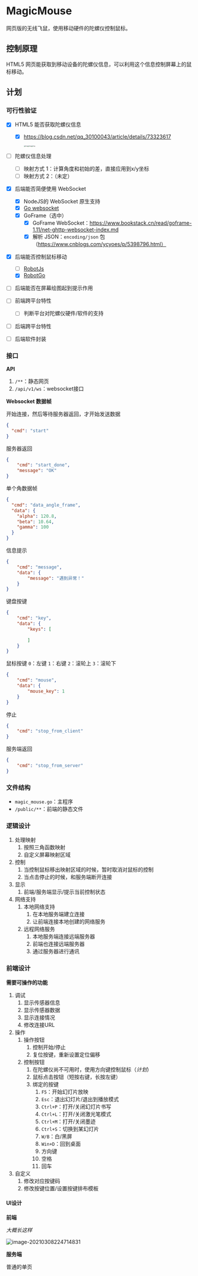 # MagicMouse

网页版的无线飞鼠，使用移动硬件的陀螺仪控制鼠标。

## 控制原理

HTML5 网页能获取到移动设备的陀螺仪信息，可以利用这个信息控制屏幕上的鼠标移动。

## 计划

### 可行性验证

- [x] HTML5 能否获取陀螺仪信息

  - [x] https://blog.csdn.net/qq_30100043/article/details/73323617

    <img src="README.assets/20170616111218449-1614946685636.jfif" alt="img" style="zoom:25%;" /><img src="README.assets/20170616111445577-1614946699217.jfif" alt="img" style="zoom:25%;" /><img src="README.assets/20170616111531843.jfif" alt="img" style="zoom:25%;" />
- [ ] 陀螺仪信息处理
  
  - [ ] 映射方式 1：计算角度和初始的差，直接应用到x/y坐标
  - [ ] 映射方式 2：（未定）
- [x] 后端能否简便使用 WebSocket
  - [x] NodeJS的 WebSocket 原生支持
  - [x] [Go websocket](https://blog.csdn.net/swan_tang/article/details/103530311)
  - [x] GoFrame（选中）
    - [x] GoFrame WebSocket：https://www.bookstack.cn/read/goframe-1.11/net-ghttp-websocket-index.md
    - [x] 解析 JSON：`encoding/json` 包（https://www.cnblogs.com/ycyoes/p/5398796.html）
- [x] 后端能否控制鼠标移动
  - [ ] [RobotJs](https://blog.csdn.net/qq_34995862/article/details/106501587)
  - [x] [RobotGo](https://www.ctolib.com/robotgo.html)
- [ ] 后端能否在屏幕绘图起到提示作用
- [ ] 前端跨平台特性
  
  - [ ] 判断平台对陀螺仪硬件/软件的支持
- [ ] 后端跨平台特性
- [ ] 后端软件封装

### 接口

**API**

1. `/**`：静态网页
2. `/api/v1/ws`：websocket接口

**Websocket 数据帧**

开始连接，然后等待服务器返回，才开始发送数据
```json
{
  "cmd": "start"
}
```
服务器返回
```json
{
    "cmd": "start_done",
    "message": "OK"
}
```

单个角数据帧
```json
{
  "cmd": "data_angle_frame",
  "data": {
    "alpha": 120.8,
    "beta": 10.64,
    "gamma": 100
  }
}
```

信息提示
```json
{
    "cmd": "message",
    "data": {
        "message": "遇到异常！"
    }
}
```

键盘按键
```json
{
    "cmd": "key",
    "data": {
        "keys": [
            
        ]
    }
}
```

鼠标按键
`0`：左键
`1`：右键
`2`：滚轮上
`3`：滚轮下
```json
{
    "cmd": "mouse",
    "data": {
        "mouse_key": 1
    }
}
```

停止
```json
{
    "cmd": "stop_from_client"
}
```
服务端返回
```json
{
    "cmd": "stop_from_server"
}
```

### 文件结构

- `magic_mouse.go`：主程序
- `/public/**`：前端的静态文件

### 逻辑设计

1. 处理映射
   1. 按照三角函数映射
   2. 自定义屏幕映射区域
2. 控制
   1. 当控制鼠标移出映射区域的时候，暂时取消对鼠标的控制
   2. 当点击停止的时候，和服务端断开连接
3. 显示
   1. 前端/服务端显示/提示当前控制状态
4. 网络支持
   1. 本地网络支持
      1. 在本地服务端建立连接
      2. 让前端连接本地创建的网络服务
   2. 远程网络服务
      1. 本地服务端连接远端服务器
      2. 前端也连接远端服务器
      3. 通过服务器进行通讯

### 前端设计

**需要可操作的功能**

1. 调试
   1. 显示传感器信息
   2. 显示传感器数据
   3. 显示连接情况
   4. 修改连接URL
2. 操作
   1. 操作按钮
      1. 控制开始/停止
      2. 复位按键，重新设置定位偏移
   2. 控制按钮
      1. 在陀螺仪尚不可用时，使用方向键控制鼠标（*计划*）
      2. 鼠标点击按钮（短按右键，长按左键）
      3. 绑定的按键
         1. `F5`：开始幻灯片放映
         2. `Esc`：退出幻灯片/退出到播放模式
         3. `Ctrl+P`：打开/关闭幻灯片书写
         4. `Ctrl+L`：打开/关闭激光笔模式
         5. `Ctrl+M`：打开/关闭墨迹
         6. `Ctrl+S`：切换到某幻灯片
         7. `W/B`：白/黑屏
         8. `Win+D`：回到桌面
         9. 方向键
         10. 空格
         11. 回车
3. 自定义
   1. 修改对应按键码
   2. 修改按键位置/设置按键排布模板

#### UI设计

**前端**

*大概长这样*

![image-20210308224714831](README.assets/image-20210308224714831.png)

**服务端**

普通的单页